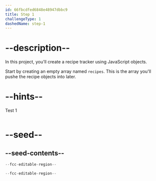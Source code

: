 ```yaml
---
id: 66fbcdfed6848e48947dbbc9
title: Step 1
challengeType: 1
dashedName: step-1
---
```


# --description--

In this project, you'll create a recipe tracker using JavaScript objects.

Start by creating an empty array named `recipes`. This is the array you'll pushe the recipe objects into later.

# --hints--

Test 1

```js

```

# --seed--

## --seed-contents--

```js
--fcc-editable-region--

--fcc-editable-region--
```
